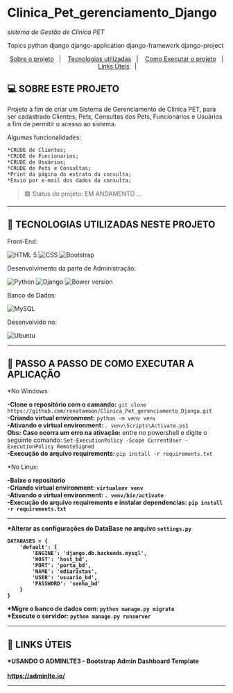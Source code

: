 # Clinica_Pet_gerenciamento_Django
<i>sistema de Gestão de Clínica PET</i>

Topics
python django django-application django-framework django-project

<p align="center">
  <a href="#projeto">Sobre o projeto</a>&nbsp;&nbsp;&nbsp;|&nbsp;&nbsp;&nbsp;
  <a href="#tecnologias">Tecnologias utilizadas</a>&nbsp;&nbsp;&nbsp;|&nbsp;&nbsp;&nbsp;
  <a href="#instalacao">Como Executar o projeto</a>&nbsp;&nbsp;&nbsp;|&nbsp;&nbsp;&nbsp; 
  <a href="#links_apps">Links Úteis</a>&nbsp;&nbsp;&nbsp;|&nbsp;&nbsp;&nbsp;
 
</p>

## <a id="projeto"> 💻 SOBRE ESTE PROJETO </a>

Projeto a fim de criar um Sistema de Gerenciamento de Clínica PET, para ser cadastrado Clientes,
Pets, Consultas dos Pets, Funcionários e Usuários a fim de permitir o acesso ao sistema.

Algumas funcionalidades:

    *CRUDE de Clientes;
    *CRUDE de Funcionarios;
    *CRUDE de Usuários;
    *CRUDE de Pets e Consultas;
    *Print da página do extrato da consulta;
    *Envio por e-mail dos dados da consulta;

> 🟩 Status do projeto: EM ANDAMENTO ... <br>

<hr>
  
  ## <a id="tecnologias"> 🧪 TECNOLOGIAS UTILIZADAS NESTE PROJETO </a>

Front-End:

![HTML 5](https://img.shields.io/badge/HTML5-E34F26?style=for-the-badge&logo=html5&logoColor=white)
![CSS](https://img.shields.io/badge/CSS3-1572B6?style=for-the-badge&logo=css3&logoColor=white)
![Bootstrap](https://img.shields.io/badge/Bootstrap-563D7C?style=for-the-badge&logo=bootstrap&logoColor=white)

Desenvolvimento da parte de Administração:

![Python](https://img.shields.io/badge/Python-3776AB?style=for-the-badge&logo=python&logoColor=white)
![Django](https://img.shields.io/badge/Django-092E20?style=for-the-badge&logo=django&logoColor=green)
![Bower version](https://img.shields.io/bower/v/adminlte.svg)

Banco de Dados:

![MySQL](https://img.shields.io/badge/MySQL-00000F?style=for-the-badge&logo=mysql&logoColor=white)

Desenvolvido no:

![Ubuntu](https://img.shields.io/badge/Ubuntu-E95420?style=for-the-badge&logo=ubuntu&logoColor=white)

<hr>

## <a id="instalacao"> 🔴 PASSO A PASSO DE COMO EXECUTAR A APLICAÇÃO </a> 

*No Windows

<b>-Clone o repositório com o camando:</b> `git clone https://github.com/renatamoon/Clinica_Pet_gerenciamento_Django.git` <br>
<b>-Criando virtual environment:</b> `python -m venv venv`<br>
<b>-Ativando o virtual environment: </b>`. venv\Scripts\Activate.ps1`<br>
<b>Obs: Caso ocorra um erro na ativação:</b> entre no powershell e digite o seguinte comando: `Set-ExecutionPolicy -Scope CurrentUser -ExecutionPolicy RemoteSigned`<br>
<b>-Execução do arquivo requirements: </b>`pip install -r requirements.txt`<br>

*No Linux:

<b>-Baixe o repositorio<br>
<b>-Criando virtual environment:</b> `virtualenv venv`<br>
<b>-Ativando o virtual environment:</b> `. venv/bin/activate`<br>
<b>-Execução do arquivo requirements e instalar dependencias:</b> `pip install -r requirements.txt`<br>
  
 <hr> 
  
*Alterar as configurações do DataBase no arquivo <b>`settings.py`</b> <br>

```
DATABASES = {
    'default': {
        'ENGINE': 'django.db.backends.mysql',
        'HOST': 'host_bd',
        'PORT': 'porta_bd',
        'NAME': 'ediaristas',
        'USER': 'usuario_bd',
        'PASSWORD': 'senha_bd'    
    }
}
```

 *Migre o banco de dados com: `python manage.py migrate` <br>
 *Execute o servidor: `python manage.py runserver` <br>
  
<hr>

## <a id="links_apps"> 🔴 LINKS ÚTEIS </a> 

*USANDO O ADMINLTE3 - Bootstrap Admin Dashboard Template<br>
<br>
https://adminlte.io/<br>  
<hr>